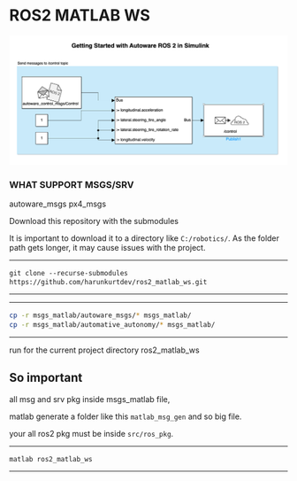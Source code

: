 
# ROS2 MATLAB WS

![getting_started](./docs/ss/getting_started.png)

### WHAT SUPPORT MSGS/SRV

autoware_msgs
px4_msgs

Download this repository with the submodules


It is important to download it to a directory like `C:/robotics/`. As the folder path gets longer, it may cause issues with the project.

---
```
git clone --recurse-submodules https://github.com/harunkurtdev/ros2_matlab_ws.git
```
---


---
```bash
cp -r msgs_matlab/autoware_msgs/* msgs_matlab/
cp -r msgs_matlab/automative_autonomy/* msgs_matlab/
```
---


run for the current project directory ros2_matlab_ws

## So important
all msg and srv pkg inside msgs_matlab file,

matlab generate a folder like this `matlab_msg_gen` and so big file.

your all ros2 pkg must be inside `src/ros_pkg`.

---
```bash
matlab ros2_matlab_ws
```
---

